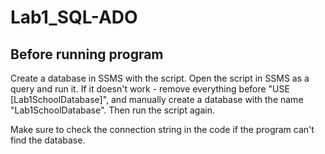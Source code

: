 # Lab1_SQL-ADO
## Before running program
Create a database in SSMS with the script. Open the script in SSMS as a query and run it. If it doesn't work - remove everything
before "USE [Lab1SchoolDatabase]", and manually create a database with the name "Lab1SchoolDatabase". Then run the script again.

Make sure to check the connection string in the code if the program can't find the database.